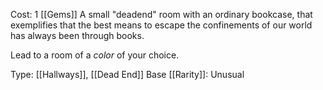 Cost: 1 [[Gems]]
A small "deadend" room with an ordinary bookcase, that exemplifies that the best means to escape the confinements of our world has always been through books.

Lead to a room of a *color* of your choice.

Type: [[Hallways]], [[Dead End]]
Base [[Rarity]]: Unusual